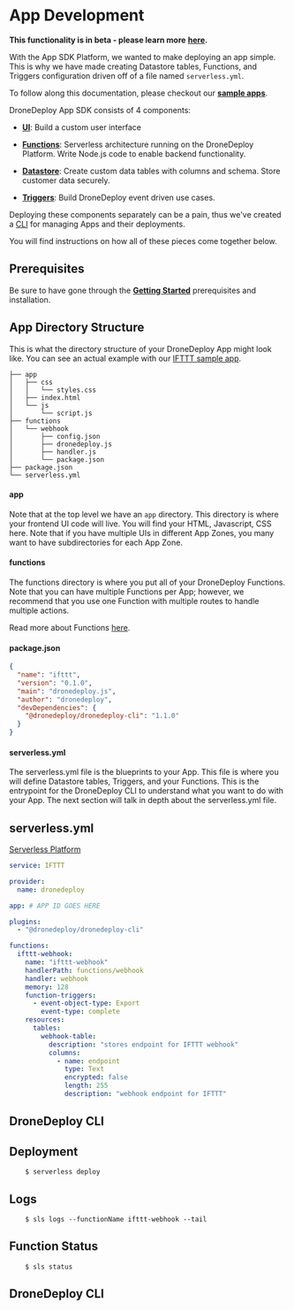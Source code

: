 # App Development

**This functionality is in beta - please learn more** **[here](beta-signup.md).**

With the App SDK Platform, we wanted to make deploying an app simple. This is why we have made creating Datastore tables, Functions, and Triggers configuration driven off of a file named `serverless.yml`.

To follow along this documentation, please checkout our **[sample apps](https://github.com/dronedeploy/app-examples)**.

DroneDeploy App SDK consists of 4 components:

* [**UI**](ui-kit.md): Build a custom user interface

* [**Functions**](functions.md): Serverless architecture running on the DroneDeploy Platform. Write Node.js code to enable backend functionality.

* [**Datastore**](datastore.md): Create custom data tables with columns and schema. Store customer data securely.

* [**Triggers**](triggers.md): Build DroneDeploy event driven use cases.

Deploying these components separately can be a pain, thus we've created a [CLI](dronedeploy-cli.md) for managing Apps and their deployments.

You will find instructions on how all of these pieces come together below.

## Prerequisites

Be sure to have gone through the [**Getting Started**](getting-started.md) prerequisites and installation.

## App Directory Structure

This is what the directory structure of your DroneDeploy App might look like. You can see an actual example with our [IFTTT sample app](https://github.com/dronedeploy/app-examples/tree/master/IFTTT).

```
├── app
│   ├── css
│   │   └── styles.css
│   ├── index.html
│   └── js
│       └── script.js
├── functions
│   └── webhook
│       ├── config.json
│       ├── dronedeploy.js
│       ├── handler.js
│       └── package.json
├── package.json
└── serverless.yml
```

#### app

Note that at the top level we have an `app` directory. This directory is where your frontend UI code will live. You will find your HTML, Javascript, CSS here. Note that if you have multiple UIs in different App Zones, you many want to have subdirectories for each App Zone.

#### functions

The functions directory is where you put all of your DroneDeploy Functions. Note that you can have multiple Functions per App; however, we recommend that you use one Function with multiple routes to handle multiple actions.

Read more about Functions [here](functions.md).

#### package.json

```json
{
  "name": "ifttt",
  "version": "0.1.0",
  "main": "dronedeploy.js",
  "author": "dronedeploy",
  "devDependencies": {
    "@dronedeploy/dronedeploy-cli": "1.1.0"
  }
}
```

#### serverless.yml

The serverless.yml file is the blueprints to your App. This file is where you will define Datastore tables, Triggers, and your Functions. This is the entrypoint for the DroneDeploy CLI to understand what you want to do with your App. The next section will talk in depth about the serverless.yml file.

## serverless.yml

[Serverless Platform](https://serverless.com/framework/docs/)

```yml
service: IFTTT

provider:
  name: dronedeploy

app: # APP ID GOES HERE

plugins:
  - "@dronedeploy/dronedeploy-cli"

functions:
  ifttt-webhook:
    name: "ifttt-webhook"
    handlerPath: functions/webhook
    handler: webhook
    memory: 128
    function-triggers:
      - event-object-type: Export
        event-type: complete
    resources:
      tables:
        webhook-table:
          description: "stores endpoint for IFTTT webhook"
          columns:
            - name: endpoint
              type: Text
              encrypted: false
              length: 255
              description: "webhook endpoint for IFTTT"
```

## DroneDeploy CLI

## Deployment

        $ serverless deploy

## Logs

        $ sls logs --functionName ifttt-webhook --tail

## Function Status

        $ sls status

## DroneDeploy CLI